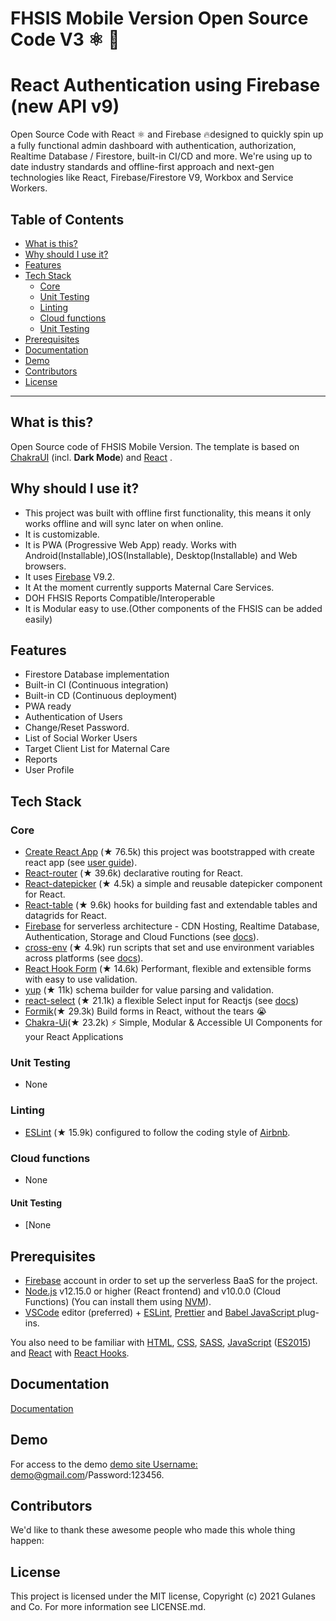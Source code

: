 # FHSIS Mobile Version Open Source Code V3 ⚛️ 🚀
# React Authentication using Firebase (new API v9)

Open Source Code with React ⚛️ and Firebase 🔥designed to quickly spin up a fully functional admin dashboard with authentication, authorization, Realtime Database / Firestore, built-in CI/CD and more. We're using up to date industry standards and offline-first approach and next-gen technologies like React, Firebase/Firestore V9, Workbox and Service Workers.



## Table of Contents

<!-- To update this table of contents, ensure you have run `npm install` then `npm run doctoc` -->
<!-- START doctoc generated TOC please keep comment here to allow auto update -->
<!-- DON'T EDIT THIS SECTION, INSTEAD RE-RUN doctoc TO UPDATE -->

- [What is this?](#what-is-this)
- [Why should I use it?](#why-should-i-use-it)
- [Features](#features)
- [Tech Stack](#tech-stack)
    - [Core](#core)
    - [Unit Testing](#unit-testing)
    - [Linting](#linting)
    - [Cloud functions](#cloud-functions)
    - [Unit Testing](#unit-testing-1)
- [Prerequisites](#prerequisites)
- [Documentation](#documentation)
- [Demo](#demo)
- [Contributors](#contributors)
- [License](#license)

<!-- END doctoc generated TOC please keep comment here to allow auto update -->

---


## What is this?

Open Source code of FHSIS Mobile Version. The template is based on [ChakraUI](https://chakra-ui.com/) (incl. **Dark Mode**) and [React](https://reactjs.org/) .

## Why should I use it?

- This project was built with offline first functionality, this means it only works offline and will sync later on when online.
- It is customizable.
- It is PWA (Progressive Web App) ready. Works with Android(Installable),IOS(Installable), Desktop(Installable) and Web browsers.
- It uses [Firebase](https://firebase.google.com/docs/build) V9.2.
- It At the moment currently supports Maternal Care Services.
- DOH FHSIS Reports Compatible/Interoperable
- It is Modular easy to use.(Other components of the FHSIS can be added easily)

## Features


- Firestore Database implementation
- Built-in CI (Continuous integration)
- Built-in CD (Continuous deployment)
- PWA ready 
- Authentication of Users
- Change/Reset Password.
- List of Social Worker Users
- Target Client List for Maternal Care
- Reports
- User Profile



## Tech Stack

### Core

- [Create React App](https://github.com/facebook/create-react-app) (★ 76.5k) this project was bootstrapped with create react app (see [user guide](https://create-react-app.dev/docs/getting-started)).
- [React-router](https://github.com/ReactTraining/react-router) (★ 39.6k) declarative routing for React.
- [React-datepicker](https://github.com/Hacker0x01/react-datepicker) (★ 4.5k) a simple and reusable datepicker component for React.
- [React-table](https://github.com/tannerlinsley/react-table) (★ 9.6k) hooks for building fast and extendable tables and datagrids for React.
- [Firebase](https://firebase.google.com/) for serverless architecture - CDN Hosting, Realtime Database, Authentication, Storage and Cloud Functions (see [docs](https://firebase.google.com/docs/web)).
- [cross-env](https://github.com/kentcdodds/cross-env) (★ 4.9k) run scripts that set and use environment variables across platforms (see [docs](https://www.npmjs.com/package/cross-env)).
- [React Hook Form](https://github.com/react-hook-form/react-hook-form) (★ 14.6k) Performant, flexible and extensible forms with easy to use validation.
- [yup](https://github.com/jquense/yup) (★ 11k) schema builder for value parsing and validation.
- [react-select](https://react-select.com/home) (★ 21.1k) a flexible Select input for Reactjs (see [docs](https://react-select.com/home))
- [Formik](https://github.com/jaredpalmer/formik)(★ 29.3k) Build forms in React, without the tears 😭
- [Chakra-Ui](https://github.com/chakra-ui/chakra-ui)(★ 23.2k) ⚡️ Simple, Modular & Accessible UI Components for your React Applications 

### Unit Testing

- None


### Linting

- [ESLint](https://eslint.org/) (★ 15.9k) configured to follow the coding style of [Airbnb](https://github.com/airbnb/javascript).


### Cloud functions

- None


#### Unit Testing

- [None


## Prerequisites

- [Firebase](https://firebase.google.com/) account in order to set up the serverless BaaS for the project.
- [Node.js](https://nodejs.org/) v12.15.0 or higher (React frontend) and v10.0.0 (Cloud Functions) (You can install them using [NVM](https://github.com/nvm-sh/nvm)).
- [VSCode](https://code.visualstudio.com/) editor (preferred) + [ESLint](https://marketplace.visualstudio.com/items?itemName=dbaeumer.vscode-eslint), [Prettier](https://marketplace.visualstudio.com/items?itemName=esbenp.prettier-vscode) and [Babel JavaScript ](https://marketplace.visualstudio.com/items?itemName=mgmcdermott.vscode-language-babel) plug-ins.

You also need to be familiar with [HTML](https://developer.mozilla.org/en-US/docs/Web/HTML), [CSS](https://developer.mozilla.org/en-US/docs/Web/CSS), [SASS](https://sass-lang.com/), [JavaScript](https://developer.mozilla.org/en-US/docs/Web/JavaScript) ([ES2015](http://babeljs.io/learn-es2015/)) and [React](https://reactjs.org/) with [React Hooks](https://reactjs.org/docs/hooks-intro.html).

## Documentation

<a href="https://docs.google.com/document/d/1WESpZTy09uLhex4lWGMil11PyNceZQtRNZD2sZQtQ14/edit?usp=sharing">Documentation</a>
## Demo

For  access to the demo <a href="https://capstone-chakraui.vercel.app/">demo site Username: demo@gmail.com/Password:123456</a>.

## Contributors

We'd like to thank these awesome people who made this whole thing happen:

<ul>
 
</ul>

## License

This project is licensed under the MIT license, Copyright (c) 2021 Gulanes and Co. For more information see LICENSE.md.
